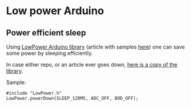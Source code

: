 # Low power Arduino

## Power efficient sleep

Using [LowPower Arduino library](https://github.com/rocketscream/Low-Power) (article with samples [here](http://www.rocketscream.com/blog/2011/07/04/lightweight-low-power-arduino-library/)) one can save some power by sleeping efficiently.

In case either repo, or an article ever goes down, [here is a copy of the library](./Low-Power-master.zip).

Sample:

```
#include "LowPower.h"
LowPower.powerDown(SLEEP_120MS, ADC_OFF, BOD_OFF);
```
